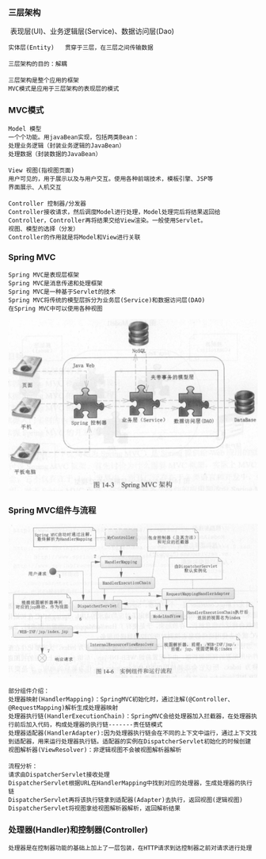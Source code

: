 ### 三层架构

​    表现层(UI)、业务逻辑层(Service)、数据访问层(Dao)
​    

    实体层(Entity)   贯穿于三层，在三层之间传输数据
    
    三层架构的目的：解耦
    
    三层架构是整个应用的框架
    MVC模式是应用于三层架构的表现层的模式
### MVC模式

    Model 模型
    一个个功能。用javaBean实现，包括两类Bean：
    处理业务逻辑（封装业务逻辑的JavaBean）
    处理数据（封装数据的JavaBean）    
    
    View 视图(指视图页面)
    用户可见的，用于展示以及与用户交互。使用各种前端技术，模板引擎、JSP等
    界面展示、人机交互
    
    Controller 控制器/分发器
    Controller接收请求，然后调度Model进行处理，Model处理完后将结果返回给Controller，Controller再将结果交给View渲染。一般使用Servlet。
    视图、模型的选择（分发）
    Controller的作用就是将Model和View进行关联

### Spring MVC

    Spring MVC是表现层框架
    Spring MVC是消息传递和处理框架
    Spring MVC是一种基于Servlet的技术
    Spring MVC将传统的模型层拆分为业务层(Service)和数据访问层(DAO)
    在Spring MVC中可以使用各种视图
   ![](SpringMVC架构.png)

### Spring MVC组件与流程
   ![](SpringMVC组件与流程.png)
    
    部分组件介绍：
    处理器映射(HandlerMapping)：SpringMVC初始化时，通过注解(@Controller、@RequestMapping)解析生成处理器映射
    处理器执行链(HandlerExecutionChain)：SpringMVC会给处理器加入拦截器，在处理器执行前后加入代码，构成处理器的执行链-------责任链模式
    处理器适配器(HandlerAdapter):因为处理器执行链会在不同的上下文中运行，通过上下文找到适配器，用来运行处理器执行链。适配器的实例在DispatcherServlet初始化的时候创建
    视图解析器(ViewResolver)：非逻辑视图不会被视图解析器解析
    
    流程分析：
    请求由DispatcherServlet接收处理
    DispatcherServlet根据URL在HandlerMapping中找到对应的处理器，生成处理器的执行链
    DispatcherServlet再将该执行链拿到适配器(Adapter)去执行，返回视图(逻辑视图)
    DispatcherServlet将视图拿给视图解析器解析，返回解析结果
    
### 处理器(Handler)和控制器(Controller)
    处理器是在控制器功能的基础上加上了一层包装，在HTTP请求到达控制器之前对请求进行处理